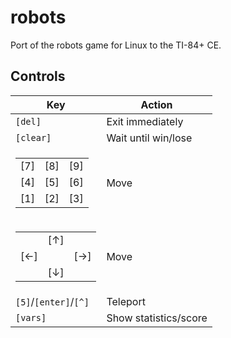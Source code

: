 # robots
Port of the robots game for Linux to the TI-84+ CE.

## Controls
| Key                                                                                        | Action                |
| ------------------------------------------------------------------------------------------ | --------------------- |
| `[del]`                                                                                    | Exit immediately      |
| `[clear]`                                                                                  | Wait until win/lose   |
| <table><tr><td>[7]<td>[8]<td>[9]<tr><td>[4]<td>[5]<td>[6]<tr><td>[1]<td>[2]<td>[3]</table> | Move                  |
| <table><tr><td><td>[↑]<td><tr><td>[←]<td><td>[→]<tr><td><td>[↓]<td></table>                | Move                  |
| `[5]`/`[enter]`/`[^]`                                                                      | Teleport              |
| `[vars]`                                                                                   | Show statistics/score |
